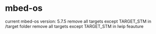 # mbed-os
current mbed-os version: 5.7.5
remove all targets except TARGET_STM in /target folder
remove all targets except TARGET_STM in lwip feauture